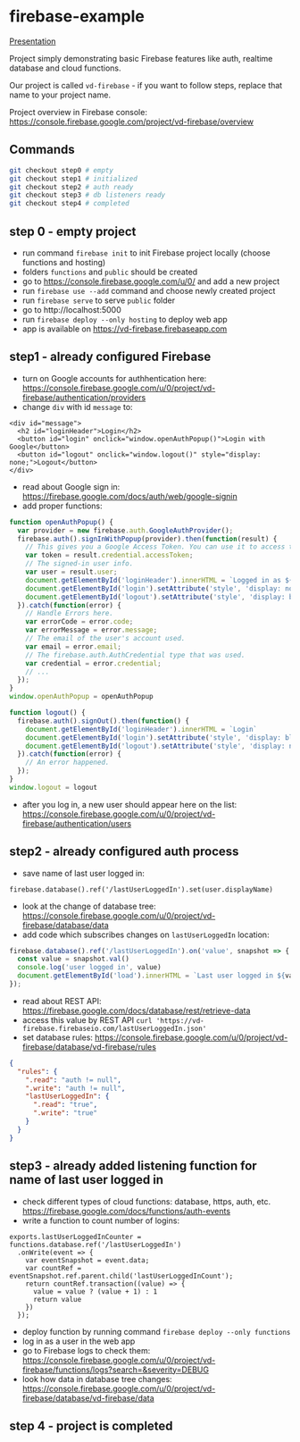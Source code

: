 # firebase-example

[Presentation](https://docs.google.com/presentation/d/1dWTA7zekaZtwP-RxNb85IuH4cjVKFtUdp599xAhFuAI/edit?usp=sharing)

Project simply demonstrating basic Firebase features like auth, realtime database and cloud functions.

Our project is called `vd-firebase` - if you want to follow steps, replace that name to your project name.

Project overview in Firebase console: https://console.firebase.google.com/project/vd-firebase/overview

## Commands
```bash
git checkout step0 # empty
git checkout step1 # initialized
git checkout step2 # auth ready
git checkout step3 # db listeners ready
git checkout step4 # completed
```

## step 0 - empty project
* run command `firebase init` to init Firebase project locally (choose functions and hosting)
* folders `functions` and `public` should be created
* go to https://console.firebase.google.com/u/0/ and add a new project
* run `firebase use --add` command and choose newly created project
* run `firebase serve` to serve `public` folder
* go to http://localhost:5000
* run `firebase deploy --only hosting` to deploy web app
* app is available on https://vd-firebase.firebaseapp.com

## step1 - already configured Firebase
* turn on Google accounts for authhentication here: https://console.firebase.google.com/u/0/project/vd-firebase/authentication/providers
* change `div` with id `message` to:
```
<div id="message">
  <h2 id="loginHeader">Login</h2>
  <button id="login" onclick="window.openAuthPopup()">Login with Google</button>
  <button id="logout" onclick="window.logout()" style="display: none;">Logout</button>
</div>
```
* read about Google sign in: https://firebase.google.com/docs/auth/web/google-signin
* add proper functions:
```js
function openAuthPopup() {
  var provider = new firebase.auth.GoogleAuthProvider();
  firebase.auth().signInWithPopup(provider).then(function(result) {
    // This gives you a Google Access Token. You can use it to access the Google API.
    var token = result.credential.accessToken;
    // The signed-in user info.
    var user = result.user;
    document.getElementById('loginHeader').innerHTML = `Logged in as ${user.displayName}`
    document.getElementById('login').setAttribute('style', 'display: none;')
    document.getElementById('logout').setAttribute('style', 'display: block;')
  }).catch(function(error) {
    // Handle Errors here.
    var errorCode = error.code;
    var errorMessage = error.message;
    // The email of the user's account used.
    var email = error.email;
    // The firebase.auth.AuthCredential type that was used.
    var credential = error.credential;
    // ...
  });
}
window.openAuthPopup = openAuthPopup

function logout() {
  firebase.auth().signOut().then(function() {
    document.getElementById('loginHeader').innerHTML = `Login`
    document.getElementById('login').setAttribute('style', 'display: block;')
    document.getElementById('logout').setAttribute('style', 'display: none;')
  }).catch(function(error) {
    // An error happened.
  });
}
window.logout = logout
```
* after you log in, a new user should appear here on the list: https://console.firebase.google.com/u/0/project/vd-firebase/authentication/users

## step2 - already configured auth process
* save name of last user logged in:
```
firebase.database().ref('/lastUserLoggedIn').set(user.displayName)
```
* look at the change of database tree: https://console.firebase.google.com/u/0/project/vd-firebase/database/data
* add code which subscribes changes on `lastUserLoggedIn` location:
```js
firebase.database().ref('/lastUserLoggedIn').on('value', snapshot => {
  const value = snapshot.val()
  console.log('user logged in', value)
  document.getElementById('load').innerHTML = `Last user logged in ${value}`;
});
```
* read about REST API: https://firebase.google.com/docs/database/rest/retrieve-data
* access this value by REST API `curl 'https://vd-firebase.firebaseio.com/lastUserLoggedIn.json'`
* set database rules: https://console.firebase.google.com/u/0/project/vd-firebase/database/vd-firebase/rules
```json
{
  "rules": {
    ".read": "auth != null",
    ".write": "auth != null",
    "lastUserLoggedIn": {
      ".read": "true",
      ".write": "true"
    }
  }
}
```

## step3 - already added listening function for name of last user logged in
* check different types of cloud functions: database, https, auth, etc. https://firebase.google.com/docs/functions/auth-events
* write a function to count number of logins:
```
exports.lastUserLoggedInCounter = functions.database.ref('/lastUserLoggedIn')
  .onWrite(event => {
    var eventSnapshot = event.data;
    var countRef = eventSnapshot.ref.parent.child('lastUserLoggedInCount');
    return countRef.transaction((value) => {
      value = value ? (value + 1) : 1
      return value
    })
  });
```
* deploy function by running command `firebase deploy --only functions`
* log in as a user in the web app
* go to Firebase logs to check them: https://console.firebase.google.com/u/0/project/vd-firebase/functions/logs?search=&severity=DEBUG
* look how data in database tree changes: https://console.firebase.google.com/u/0/project/vd-firebase/database/vd-firebase/data

## step 4 - project is completed